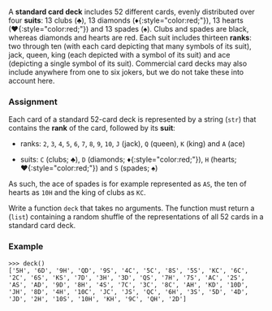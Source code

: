 A **standard card deck** includes 52 different cards, evenly distributed over four **suits**: 13 clubs (♣), 13 diamonds (♦{:style="color:red;"}), 13 hearts (♥{:style="color:red;"}) and 13 spades (♠). Clubs and spades are black, whereas diamonds and hearts are red. Each suit includes thirteen **ranks**: two through ten (with each card depicting that many symbols of its suit), jack, queen, king (each depicted with a symbol of its suit) and ace (depicting a single symbol of its suit). Commercial card decks may also include anywhere from one to six jokers, but we do not take these into account here.

### Assignment

Each card of a standard 52-card deck is represented by a string (`str`) that contains the **rank** of the card, followed by its **suit**:

- ranks: `2`, `3`, `4`, `5`, `6`, `7`, `8`, `9`, `10`, `J` (jack), `Q` (queen), `K` (king) and `A` (ace)

- suits: `C` (clubs; ♣), `D` (diamonds; ♦{:style="color:red;"}), `H` (hearts; ♥{:style="color:red;"}) and `S` (spades; ♠)

As such, the ace of spades is for example represented as `AS`, the ten of hearts as `10H` and the king of clubs as `KC`.

Write a function `deck` that takes no arguments. The function must return a (`list`) containing a random shuffle of the representations of all 52 cards in a standard card deck.

### Example

```console?lang=python&prompt=>>>
>>> deck()
['5H', '6D', '9H', 'QD', '9S', '4C', '5C', '8S', '5S', 'KC', '6C', '2C', '6S', 'KS', '7D', '3H', '3D', 'QS', '7H', '7S', 'AC', '2S', 'AS', 'AD', '9D', '8H', '4S', '7C', '3C', '8C', 'AH', 'KD', '10D', 'JH', '8D', '4H', '10C', 'JC', 'JS', 'QC', '6H', '3S', '5D', '4D', 'JD', '2H', '10S', '10H', 'KH', '9C', 'QH', '2D']
```
